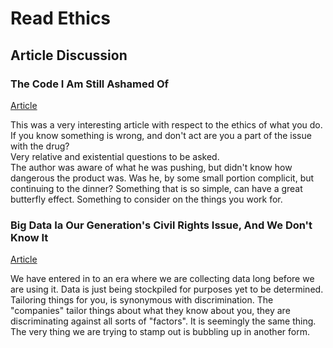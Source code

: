 # Read Ethics
## Article Discussion

### The Code I Am Still Ashamed Of
[Article](https://medium.freecodecamp.org/the-code-im-still-ashamed-of-e4c021dff55e)

This was a very interesting article with respect to the ethics of what you do.  
If you know something is wrong, and don't act are you a part of the issue with the drug?  
Very relative and existential questions to be asked.  
The author was aware of what he was pushing, but didn't know how dangerous the product was.
Was he, by some small portion complicit, but continuing to the dinner?
Something that is so simple, can have a great butterfly effect.  Something to consider on 
the things you work for.

### Big Data Ia Our Generation's Civil Rights Issue, And We Don't Know It

[Article](http://solveforinteresting.com/big-data-is-our-generations-civil-rights-issue-and-we-dont-know-it/)

We have entered in to an era where we are collecting data long before we are using it.  Data is 
just being stockpiled for purposes yet to be determined.  Tailoring things for you, is synonymous
with discrimination.  The "companies" tailor things about what they know about you, they are discriminating
against all sorts of "factors".  It is seemingly the same thing.  The very thing we are trying to stamp out
is bubbling up in another form.
